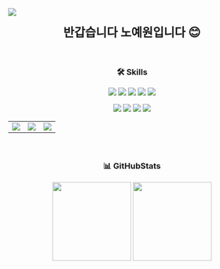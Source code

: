 <!-- 프로필 상단 -->
<img src="https://capsule-render.vercel.app/api?type=waving&color=auto&height=200&section=header&text=Yewon%27s%20GitHub&fontSize=30&fontColor=ffffff" />

<!-- 간단 인사 -->
<p align="center">
  <font size="5"><b>반갑습니다 노예원입니다 😊</b></font>
</p>

<br />

<!-- Skills -->
<h3 align="center">🛠 Skills</h3>

<p align="center">
  <img src="https://img.shields.io/badge/HTML5-E34F26?style=for-the-badge&logo=html5&logoColor=white" />
  <img src="https://img.shields.io/badge/CSS3-1572B6?style=for-the-badge&logo=css3&logoColor=white" />
  <img src="https://img.shields.io/badge/JavaScript-F7DF1E?style=for-the-badge&logo=JavaScript&logoColor=white">
  <img src="https://img.shields.io/badge/TypeScript-3178C6?style=for-the-badge&logo=typescript&logoColor=white" />
  <img src="https://img.shields.io/badge/React-20232A?style=for-the-badge&logo=react&logoColor=61DAFB" />
</p>

<p align="center">
  <img src="https://img.shields.io/badge/Kotlin-7F52FF?style=for-the-badge&logo=Kotlin&logoColor=white">
  <img src="https://img.shields.io/badge/java-007396?style=for-the-badge&logo=OpenJDK&logoColor=white">
  <img src="https://img.shields.io/badge/C-00599C?style=for-the-badge&logo=c&logoColor=white" />
  <img src="https://img.shields.io/badge/Python-3776AB?style=for-the-badge&logo=python&logoColor=white">
</p>

<table align="center" border="0">
  <tr>
    <td>
      <a href="https://github.com/nyewon">
        <img src="https://img.shields.io/badge/GitHub-100000?style=for-the-badge&logo=github&logoColor=white" />
      </a>
    </td>
    <td>
      <a href="https://velog.io/@yewonn">
        <img src="https://img.shields.io/badge/Velog-20C997?style=for-the-badge&logo=velog&logoColor=white" />
      </a>
    </td>
    <td>
      <a href="https://plump-puppy-194.notion.site/Yewon-Noh-11409c410066803bb038cabe9af7be72?source=copy_link">
        <img src="https://img.shields.io/badge/Portfolio-000000?style=for-the-badge&logo=notion&logoColor=white" />
      </a>
    </td>
  </tr>
</table>

<br />

<!-- GitHub Stats + Most Used Languages -->
<h3 align="center">📊 GitHubStats</h3>
<p align="center">
  <img
  src="https://github-readme-stats.vercel.app/api/top-langs/?username=nyewon&langs_count=8&card_width=380&theme=default"
  height="160"
  />
  <img
  src="https://github-readme-stats.vercel.app/api?username=nyewon&show_icons=true&theme=default&rank_icon=default"
  height="160"
  />
</p>

